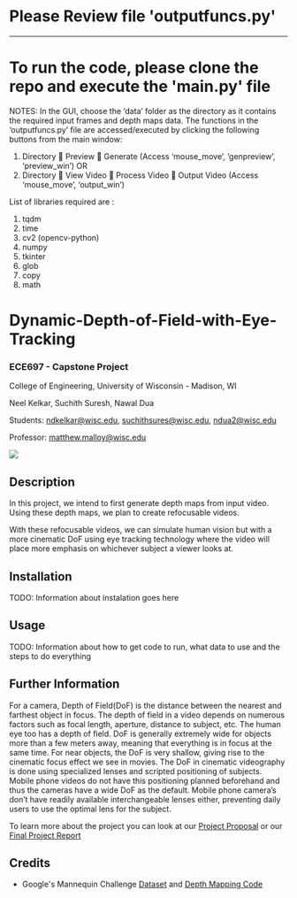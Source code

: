 # Please Review file 'outputfuncs.py'
---
# To run the code, please clone the repo and execute the 'main.py' file

NOTES: In the GUI, choose the ‘data’ folder as the directory as it contains the required input frames and depth maps data.
The functions in the ‘outputfuncs.py’ file are accessed/executed by clicking the following buttons from the main window: 
1.	Directory  Preview  Generate
(Access ‘mouse_move’, ‘genpreview’, ‘preview_win’)
OR
2.	Directory  View Video  Process Video  Output Video
(Access ‘mouse_move’, ‘output_win’)


List of libraries required are :
1.	tqdm
2.	time
3.	cv2 (opencv-python)
4.	numpy
5.	tkinter
6.	glob
7.	copy
8.	math


# Dynamic-Depth-of-Field-with-Eye-Tracking
### ECE697 - Capstone Project

College of Engineering, University of Wisconsin - Madison, WI

Neel Kelkar, Suchith Suresh, Nawal Dua

Students: ndkelkar@wisc.edu, suchithsures@wisc.edu, ndua2@wisc.edu

Professor: matthew.malloy@wisc.edu


![](example_gif.gif)


## Description

In this project, we intend to first generate depth maps from input video. Using these depth maps,
we plan to create refocusable videos.

With these refocusable videos, we can simulate human vision but with a more cinematic DoF using
eye tracking technology where the video will place more emphasis on whichever subject a viewer
looks at.

## Installation

TODO: Information about instalation goes here

## Usage

TODO: Information about how to get code to run, what data to use and the steps to do everything

## Further Information

For a camera, Depth of Field(DoF) is the distance between the nearest and farthest object in focus.
The depth of field in a video depends on numerous factors such as focal length, aperture, distance to
subject, etc. The human eye too has a depth of field. DoF is generally extremely wide for objects
more than a few meters away, meaning that everything is in focus at the same time.
For near objects, the DoF is very shallow, giving rise to the cinematic focus effect we see in movies.
The DoF in cinematic videography is done using specialized lenses and scripted positioning of
subjects. Mobile phone videos do not have this positioning planned beforehand and thus the cameras
have a wide DoF as the default. Mobile phone camera’s don’t have readily available interchangeable
lenses either, preventing daily users to use the optimal lens for the subject.

To learn more about the project you can look at our [Project Proposal](Group1-Finalized_Project_Proposal.pdf) or our [Final Project Report]()

## Credits

- Google's Mannequin Challenge [Dataset](https://google.github.io/mannequinchallenge/www/download.html) and [Depth Mapping Code](https://github.com/google/mannequinchallenge)

